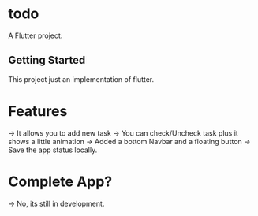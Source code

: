 # todo

A Flutter project.

## Getting Started

This project just an implementation of flutter.
# Features
-> It allows you to add new task
-> You can check/Uncheck task plus it shows a little animation
-> Added a bottom Navbar and a floating button
-> Save the app status locally.
# Complete App?
-> No, its still in development.

